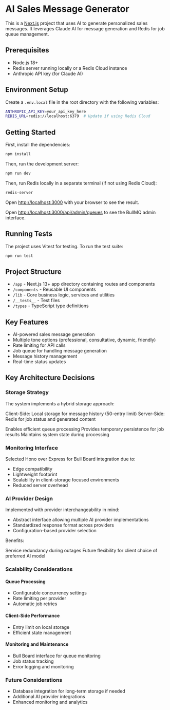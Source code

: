 # AI Sales Message Generator

This is a [Next.js](https://nextjs.org) project that uses AI to generate personalized sales messages. It leverages Claude AI for message generation and Redis for job queue management.

## Prerequisites

- Node.js 18+ 
- Redis server running locally or a Redis Cloud instance
- Anthropic API key (for Claude AI)

## Environment Setup

Create a `.env.local` file in the root directory with the following variables:

```bash
ANTHROPIC_API_KEY=your_api_key_here
REDIS_URL=redis://localhost:6379  # Update if using Redis Cloud
```

## Getting Started

First, install the dependencies:

```bash
npm install
```

Then, run the development server:

```bash
npm run dev
```

Then, run Redis locally in a separate terminal (if not using Redis Cloud):

```bash
redis-server
```

Open [http://localhost:3000](http://localhost:3000) with your browser to see the result.

Open [http://localhost:3000/api/admin/queues](http://localhost:3000/api/admin/queues) to see the BullMQ admin interface.

## Running Tests

The project uses Vitest for testing. To run the test suite:

```bash
npm run test
```

## Project Structure

- `/app` - Next.js 13+ app directory containing routes and components
- `/components` - Reusable UI components
- `/lib` - Core business logic, services and utilities
- `/__tests__` - Test files
- `/types` - TypeScript type definitions

## Key Features

- AI-powered sales message generation
- Multiple tone options (professional, consultative, dynamic, friendly)
- Rate limiting for API calls
- Job queue for handling message generation
- Message history management
- Real-time status updates

## Key Architecture Decisions

### Storage Strategy

The system implements a hybrid storage approach:

Client-Side: Local storage for message history (50-entry limit)
Server-Side: Redis for job status and generated content

Enables efficient queue processing
Provides temporary persistence for job results
Maintains system state during processing

### Monitoring Interface

Selected Hono over Express for Bull Board integration due to:

- Edge compatibility
- Lightweight footprint
- Scalability in client-storage focused environments
- Reduced server overhead

### AI Provider Design

Implemented with provider interchangeability in mind:

- Abstract interface allowing multiple AI provider implementations
- Standardized response format across providers
- Configuration-based provider selection

Benefits:

Service redundancy during outages
Future flexibility for client choice of preferred AI model

### Scalability Considerations

#### Queue Processing

- Configurable concurrency settings
- Rate limiting per provider
- Automatic job retries

#### Client-Side Performance

- Entry limit on local storage
- Efficient state management

#### Monitoring and Maintenance

- Bull Board interface for queue monitoring
- Job status tracking
- Error logging and monitoring

### Future Considerations

- Database integration for long-term storage if needed
- Additional AI provider integrations
- Enhanced monitoring and analytics
